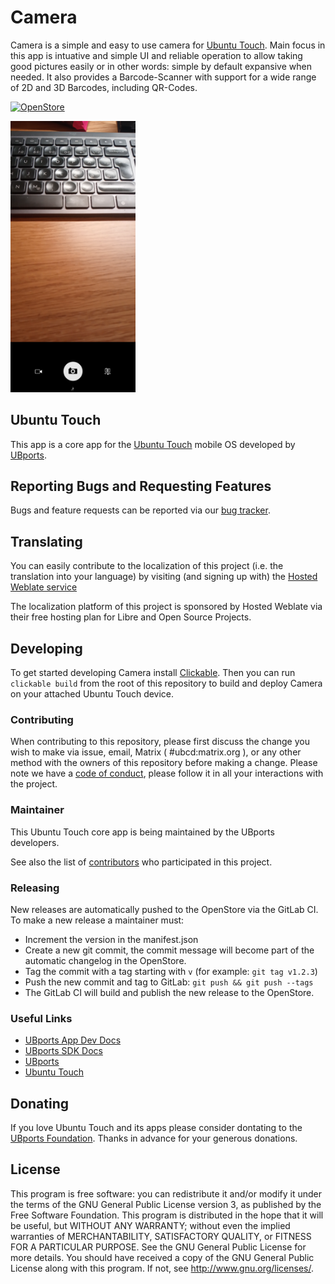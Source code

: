 # Camera

Camera is a simple and easy to use camera for [Ubuntu
Touch](https://ubuntu-touch.io/). Main focus in this app is intuative and
simple UI and reliable operation to allow taking good pictures easily or in
other words: simple by default expansive when needed.
It also provides a Barcode-Scanner with support for a wide range of 2D and 3D
Barcodes, including QR-Codes.

[![OpenStore](https://open-store.io/badges/en_US.png)](https://open-store.io/app/camera.ubports)

<img src="screenshot.png" alt="screenshot" width="200"/>

## Ubuntu Touch

This app is a core app for the [Ubuntu Touch](https://ubuntu-touch.io/) mobile
OS developed by [UBports](https://ubports.com/).

## Reporting Bugs and Requesting Features

Bugs and feature requests can be reported via our
[bug tracker](https://gitlab.com/ubports/development/apps/lomiri-camera-app/issues).

## Translating

You can easily contribute to the localization of this project (i.e. the
translation into your language) by visiting (and signing up with) the
[Hosted Weblate service](https://hosted.weblate.org/projects/lomiri/lomiri-camera-app)

The localization platform of this project is sponsored by Hosted Weblate
via their free hosting plan for Libre and Open Source Projects.

## Developing

To get started developing Camera install
[Clickable](https://clickable-ut.dev/en/latest/).
Then you can run `clickable build` from the root of this repository to build
and deploy Camera on your attached Ubuntu Touch device.

### Contributing

When contributing to this repository, please first discuss the change you wish
to make via issue, email, Matrix ( #ubcd:matrix.org ), or any other method with
the owners of this repository before making a change.  Please note we have a
[code of conduct](https://ubports.com/code-of-conduct), please follow it in all
your interactions with the project.

### Maintainer

This Ubuntu Touch core app is being maintained by the UBports developers.

See also the list of
[contributors](https://gitlab.com/ubports/development/apps/lomiri-camera-app/-/graphs/master)
who participated in this project.

### Releasing

New releases are automatically pushed to the OpenStore via the GitLab CI. To
make a new release a maintainer must:

- Increment the version in the manifest.json
- Create a new git commit, the commit message will become part of the automatic
  changelog in the OpenStore.
- Tag the commit with a tag starting with `v` (for example: `git tag v1.2.3`)
- Push the new commit and tag to GitLab: `git push && git push --tags`
- The GitLab CI will build and publish the new release to the OpenStore.

### Useful Links

- [UBports App Dev Docs](http://docs.ubports.com/en/latest/appdev/index.html)
- [UBports SDK Docs](https://api-docs.ubports.com/)
- [UBports](https://ubports.com/)
- [Ubuntu Touch](https://ubuntu-touch.io/)

## Donating

If you love Ubuntu Touch and its apps please consider dontating to the [UBports
Foundation](https://ubports.com/donate). Thanks in advance for your generous
donations.

## License

This program is free software: you can redistribute it and/or modify it under
the terms of the GNU General Public License version 3, as published by the Free
Software Foundation.
This program is distributed in the hope that it will be useful, but WITHOUT ANY
WARRANTY; without even the implied warranties of MERCHANTABILITY, SATISFACTORY
QUALITY, or FITNESS FOR A PARTICULAR PURPOSE.  See the GNU General Public
License for more details.
You should have received a copy of the GNU General Public License along with
this program.  If not, see http://www.gnu.org/licenses/.
